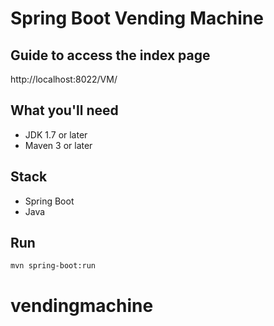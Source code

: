 # Spring Boot Vending Machine

## Guide to access the index page
http://localhost:8022/VM/ 

## What you'll need
- JDK 1.7 or later
- Maven 3 or later

## Stack
- Spring Boot
- Java

## Run
`mvn spring-boot:run`
# vendingmachine
